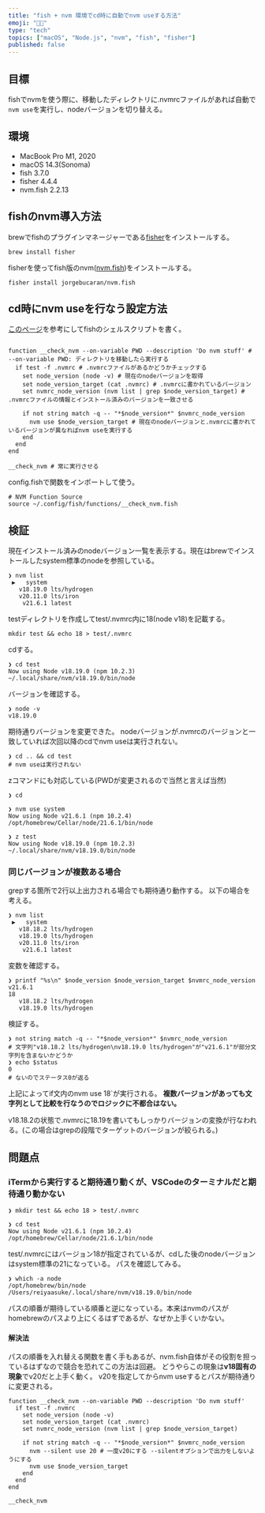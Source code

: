 ```yaml
---
title: "fish + nvm 環境でcd時に自動でnvm useする方法"
emoji: "😶‍🌫️"
type: "tech"
topics: ["macOS", "Node.js", "nvm", "fish", "fisher"]
published: false
---
```


## 目標
fishでnvmを使う際に、移動したディレクトリに.nvmrcファイルがあれば自動で`nvm use`を実行し、nodeバージョンを切り替える。

## 環境
- MacBook Pro M1, 2020
- macOS 14.3(Sonoma)
- fish 3.7.0
- fisher 4.4.4
- nvm.fish  2.2.13

## fishのnvm導入方法
brewでfishのプラグインマネージャーである[fisher](https://github.com/jorgebucaran/fisher)をインストールする。
```shell
brew install fisher
```
fisherを使ってfish版のnvm([nvm.fish](https://github.com/jorgebucaran/fisher))をインストールする。
```shell
fisher install jorgebucaran/nvm.fish
```

## cd時にnvm useを行なう設定方法
[このページ](https://gist.github.com/eugenet8k/535bf3c51d1fc7c31cb8784e55d4dae4)を参考にしてfishのシェルスクリプトを書く。

```shell:~/.config/fish/funcitons/__check_nvm.fish

function __check_nvm --on-variable PWD --description 'Do nvm stuff' # --on-variable PWD: ディレクトリを移動したら実行する
  if test -f .nvmrc # .nvmrcファイルがあるかどうかチェックする
    set node_version (node -v) # 現在のnodeバージョンを取得
    set node_version_target (cat .nvmrc) # .nvmrcに書かれているバージョン
    set nvmrc_node_version (nvm list | grep $node_version_target) # .nvmrcファイルの情報とインストール済みのバージョンを一致させる

    if not string match -q -- "*$node_version*" $nvmrc_node_version
      nvm use $node_version_target # 現在のnodeバージョンと.nvmrcに書かれているバージョンが異なればnvm useを実行する
    end
  end
end

__check_nvm # 常に実行させる
```

config.fishで関数をインポートして使う。
```shell:~/.config/fish/config.fish
# NVM Function Source
source ~/.config/fish/functions/__check_nvm.fish
```

## 検証
現在インストール済みのnodeバージョン一覧を表示する。現在はbrewでインストールしたsystem標準のnodeを参照している。
```shell
❯ nvm list
 ▶   system
   v18.19.0 lts/hydrogen
   v20.11.0 lts/iron
    v21.6.1 latest
```
testディレクトリを作成してtest/.nvmrc内に18(node v18)を記載する。
```shell
mkdir test && echo 18 > test/.nvmrc
```
cdする。
```shell
❯ cd test
Now using Node v18.19.0 (npm 10.2.3) ~/.local/share/nvm/v18.19.0/bin/node
```
バージョンを確認する。
```shell
❯ node -v
v18.19.0
```
期待通りバージョンを変更できた。
nodeバージョンが.nvmrcのバージョンと一致していれば次回以降のcdでnvm useは実行されない。
```shell
❯ cd .. && cd test
# nvm useは実行されない
```
zコマンドにも対応している(PWDが変更されるので当然と言えば当然)
```shell
❯ cd

❯ nvm use system
Now using Node v21.6.1 (npm 10.2.4) /opt/homebrew/Cellar/node/21.6.1/bin/node

❯ z test
Now using Node v18.19.0 (npm 10.2.3) ~/.local/share/nvm/v18.19.0/bin/node
```

### 同じバージョンが複数ある場合
grepする箇所で2行以上出力される場合でも期待通り動作する。
以下の場合を考える。
```shell
❯ nvm list
 ▶   system
   v18.18.2 lts/hydrogen
   v18.19.0 lts/hydrogen
   v20.11.0 lts/iron
    v21.6.1 latest
```
変数を確認する。
```shell
❯ printf "%s\n" $node_version $node_version_target $nvmrc_node_version
v21.6.1
18
   v18.18.2 lts/hydrogen
   v18.19.0 lts/hydrogen
```
検証する。
```shell
❯ not string match -q -- "*$node_version*" $nvmrc_node_version
# 文字列"v18.18.2 lts/hydrogen\nv18.19.0 lts/hydrogen"が"v21.6.1"が部分文字列を含まないかどうか
❯ echo $status
0
# ないのでステータス0が返る
```
上記によってif文内のnvm use 18`が実行される。
**複数バージョンがあっても文字列として比較を行なうのでロジックに不都合はない。**

v18.18.2の状態で.nvmrcに18.19を書いてもしっかりバージョンの変換が行なわれる。(この場合はgrepの段階でターゲットのバージョンが絞られる。)

## 問題点
### iTermから実行すると期待通り動くが、VSCodeのターミナルだと期待通り動かない
```shell
❯ mkdir test && echo 18 > test/.nvmrc

❯ cd test
Now using Node v21.6.1 (npm 10.2.4) /opt/homebrew/Cellar/node/21.6.1/bin/node
```
test/.nvmrcにはバージョン18が指定されているが、cdした後のnodeバージョンはsystem標準の21になっている。
パスを確認してみる。
```shell
❯ which -a node
/opt/homebrew/bin/node
/Users/reiyaasuke/.local/share/nvm/v18.19.0/bin/node
```
パスの順番が期待している順番と逆になっている。本来はnvmのパスがhomebrewのパスより上にくるはずであるが、なぜか上手くいかない。

#### 解決法
パスの順番を入れ替える関数を書く手もあるが、nvm.fish自体がその役割を担っているはずなので競合を恐れてこの方法は回避。
どうやらこの現象は**v18固有の現象**でv20だと上手く動く。
v20を指定してからnvm useするとパスが期待通りに変更される。

```shell:~/.config/fish/funcitons/__check_nvm.fish
function __check_nvm --on-variable PWD --description 'Do nvm stuff'
  if test -f .nvmrc
    set node_version (node -v)
    set node_version_target (cat .nvmrc)
    set nvmrc_node_version (nvm list | grep $node_version_target)

    if not string match -q -- "*$node_version*" $nvmrc_node_version
      nvm --silent use 20 # 一度v20にする --silentオプションで出力をしないようにする
      nvm use $node_version_target
    end
  end
end

__check_nvm
```
